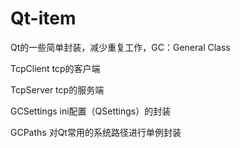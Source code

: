 # Qt-item
Qt的一些简单封装，减少重复工作，GC：General Class

TcpClient       tcp的客户端

TcpServer       tcp的服务端

GCSettings      ini配置（QSettings）的封装

GCPaths         对Qt常用的系统路径进行单例封装 